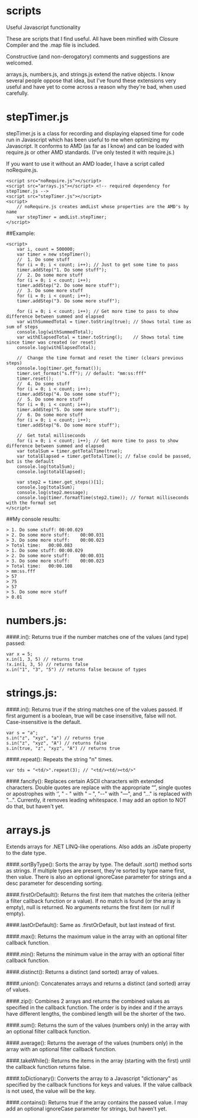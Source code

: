 scripts
=======

Useful Javascript functionality

These are scripts that I find useful.  All have been minified with Closure Compiler and the .map file is included.

Constructive (and non-derogatory) comments and suggestions are welcomed.

arrays.js, numbers.js, and strings.js extend the native objects.  I know several people oppose that idea, but I've found these extensions very useful and have yet to come across a reason why they're bad, when used carefully.

stepTimer.js
============

stepTimer.js is a class for recording and displaying elapsed time for code run in Javascript which has been useful to me when optimizing my Javascript.  It conforms to AMD (as far as I know) and can be loaded with require.js or other AMD standards. (I've only tested it with require.js.)

If you want to use it without an AMD loader, I have a script called noRequire.js.

	<script src="noRequire.js"></script>
	<script src="arrays.js"></script> <!-- required dependency for stepTimer.js -->
	<script src="stepTimer.js"></script>
	<script>
		// noRequire.js creates amdList whose properties are the AMD's by name
		var stepTimer = amdList.stepTimer;
	</script>

##Example:

	<script>
		var i, count = 500000;
		var timer = new stepTimer();
		//	1. Do some stuff
		for (i = 0; i < count; i++); // Just to get some time to pass
		timer.addStep("1. Do some stuff");
		//	2. Do some more stuff
		for (i = 0; i < count; i++);
		timer.addStep("2. Do some more stuff");
		//	3. Do some more stuff
		for (i = 0; i < count; i++);
		timer.addStep("3. Do some more stuff");

		for (i = 0; i < count; i++); // Get more time to pass to show difference between summed and elapsed
		var withSummedTotal = timer.toString(true);	// Shows total time as sum of steps
		console.log(withSummedTotal);
		var withElapsedTotal = timer.toString();	// Shows total time since timer was created (or reset)
		console.log(withElapsedTotal);

		//	Change the time format and reset the timer (clears previous steps)
		console.log(timer.get_format());
		timer.set_format("s.ff"); // default: "mm:ss:fff"
		timer.reset();
		//	4. Do some stuff
		for (i = 0; i < count; i++);
		timer.addStep("4. Do some some stuff");
		//	5. Do some more stuff
		for (i = 0; i < count; i++);
		timer.addStep("5. Do some more stuff");
		//	6. Do some more stuff
		for (i = 0; i < count; i++);
		timer.addStep("6. Do some more stuff");

		//	Get total milliseconds
		for (i = 0; i < count; i++); // Get more time to pass to show difference between summed and elapsed
		var totalSum = timer.getTotalTime(true);
		var totalElapsed = timer.getTotalTime(); // false could be passed, but is the default
		console.log(totalSum);
		console.log(totalElapsed);

		var step2 = timer.get_steps()[1];
		console.log(totalSum);
		console.log(step2.message); 
		console.log(timer.formatTime(step2.time)); // format milliseconds with the format set
	</script>

##My console results:

	> 1. Do some stuff:	00:00.029
	> 2. Do some more stuff:	00:00.031
	> 3. Do some more stuff:	00:00.023
	> Total time:	00:00.083
	> 1. Do some stuff:	00:00.029
	> 2. Do some more stuff:	00:00.031
	> 3. Do some more stuff:	00:00.023
	> Total time:	00:00.108
	> mm:ss.fff
	> 57
	> 75
	> 57
	> 5. Do some more stuff
	> 0.01

numbers.js:
===========

####.in():
Returns true if the number matches one of the values (and type) passed:

	var x = 5;
	x.in(1, 3, 5) // returns true
	!x.in(1, 3, 5) // returns false
	x.in("1", "3", "5") // returns false because of types

strings.js:
===========

####.in():
Returns true if the string matches one of the values passed. If first argument is a boolean, true will be case insensitive, false will not. Case-insensitive is the default.

	var s = "a";
	s.in("z", "xyz", "a") // returns true
	s.in("z", "xyz", "A") // returns false
	s.in(true, "z", "xyz", "A") // returns true

####.repeat():
Repeats the string "n" times.

	var tds = "<td/>".repeat(3); // "<td/><td/><td/>"

####.fancify():
Replaces certain ASCII characters with extended characters.
	Double quotes are replace with the appropriate “”, single quotes or apostrophes with ‘’, " - " with " – ", "--" with "—", and "..." is replaced with "…".  Currently, it removes leading whitespace. I may add an option to NOT do that, but haven't yet.

arrays.js
===========
Extends arrays for .NET LINQ-like operations. Also adds an .isDate property to the date type.

####.sortByType():
Sorts the array by type.  The default .sort() method sorts as strings. If multiple types are present, they're sorted by type name first, then value. There is also an optional ignoreCase parameter for strings and a desc parameter for descending sorting.

####.firstOrDefault():
Returns the first item that matches the criteria (either a filter callback function or a value). If no match is found (or the array is empty), null is returned. No arguments returns the first item (or null if empty).

####.lastOrDefault():
Same as .firstOrDefault, but last instead of first.

####.max():
Returns the maximum value in the array with an optional filter callback function.

####.min():
Returns the minimum value in the array with an optional filter callback function.

####.distinct():
Returns a distinct (and sorted) array of values.

####.union():
Concatenates arrays and returns a distinct (and sorted) array of values.

####.zip():
Combines 2 arrays and returns the combined values as specified in the callback function. The order is by index and if the arrays have different lengths, the combined length will be the shorter of the two. 

####.sum():
Returns the sum of the values (numbers only) in the array with an optional filter callback function.

####.average():
Returns the average of the values (numbers only) in the array with an optional filter callback function.

####.takeWhile():
Returns the items in the array (starting with the first) until the callback function returns false.

####.toDictionary():
Converts the array to a Javascript "dictionary" as specified by the callback functions for keys and values. If the value callback is not used, the value will be the key.

####.contains():
Returns true if the array contains the passed value.  I may add an optional ignoreCase parameter for strings, but haven't yet.
